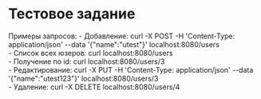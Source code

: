 # Тестовое задание

Примеры запросов:
    - Добавление: curl -X POST -H 'Content-Type: application/json' --data '{"name":"utest"}' localhost:8080/users  
    - Список всех юзеров: curl localhost:8080/users  
    - Получение по id: curl localhost:8080/users/3  
    - Редактирование: curl -X PUT -H 'Content-Type: application/json' --data '{"name":"utest123"}' localhost:8080/users/3  
    - Удаление: curl -X DELETE localhost:8080/users/4  
